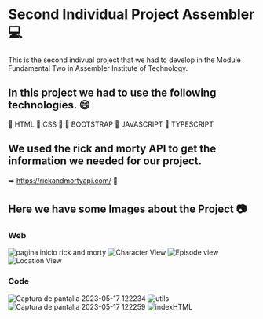 # Second Individual Project Assembler :computer:

This is the second indivual project that we had to develop in the Module Fundamental Two in Assembler Institute of Technology.

## In this project we had to use the following technologies. 😄

🔨 HTML 
🔨 CSS :art:
🔨 BOOTSTRAP 
🔨 JAVASCRIPT 
🔨 TYPESCRIPT 

## We used the rick and morty API to get the information we needed for our project.

:arrow_right: https://rickandmortyapi.com/ 💾

## Here we have some Images about the Project 📷



### Web
![pagina inicio rick and morty](https://github.com/facundh/RickandMortyAssembler/assets/90207514/27e1b592-c595-481c-a847-0da51620bd19)
![Character View](https://github.com/facundh/RickandMortyAssembler/assets/90207514/11a51a7c-aa83-49b7-8fee-19c35b1b5275)
![Episode view](https://github.com/facundh/RickandMortyAssembler/assets/90207514/9d579b6f-882e-4d09-ba79-f69d7bb2fa10)
![Location View](https://github.com/facundh/RickandMortyAssembler/assets/90207514/955f471b-4ce6-44c6-87a8-aadf3aaf13f7)
 ### Code
 ![Captura de pantalla 2023-05-17 122234](https://github.com/facundh/RickandMortyAssembler/assets/90207514/e232a344-6be9-427e-86e1-5c37b8415b61)
![utils](https://github.com/facundh/RickandMortyAssembler/assets/90207514/bd44e435-384c-436c-bd88-85c4cfdf30e8)
![Captura de pantalla 2023-05-17 122259](https://github.com/facundh/RickandMortyAssembler/assets/90207514/5825ab23-0d96-45f3-b98b-14d358735d96)
![indexHTML](https://github.com/facundh/RickandMortyAssembler/assets/90207514/7d99255c-8826-4121-8afd-95d7602be35d)
